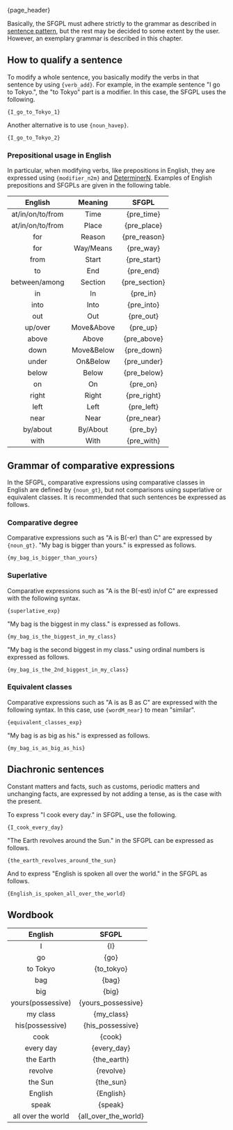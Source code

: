 {page_header}

Basically, the SFGPL must adhere strictly to the grammar as described in [sentence pattern]({docs_sentence_pattern}), but the rest may be decided to some extent by the user.
However, an exemplary grammar is described in this chapter.

## How to qualify a sentence

To modify a whole sentence, you basically modify the verbs in that sentence by using ```{verb_add}```.
For example, in the example sentence "I go to Tokyo.", the "to Tokyo" part is a modifier.
In this case, the SFGPL uses the following.

```SFGPL
{I_go_to_Tokyo_1}
```

Another alternative is to use ```{noun_havep}```.

```SFGPL
{I_go_to_Tokyo_2}
```

### Prepositional usage in English

In particular, when modifying verbs, like prepositions in English, they are expressed using ```{modifier_n2m}``` and [DeterminerN]({docs_DeterminerN}).
Examples of English prepositions and SFGPLs are given in the following table.

|English|Meaning|SFGPL|
|:-:|:-:|:-:|
|at/in/on/to/from|Time|{pre_time}|
|at/in/on/to/from|Place|{pre_place}|
|for|Reason|{pre_reason}|
|for|Way/Means|{pre_way}|
|from|Start|{pre_start}|
|to|End|{pre_end}|
|between/among|Section|{pre_section}|
|in|In|{pre_in}|
|into|Into|{pre_into}|
|out|Out|{pre_out}|
|up/over|Move&Above|{pre_up}|
|above|Above|{pre_above}|
|down|Move&Below|{pre_down}|
|under|On&Below|{pre_under}|
|below|Below|{pre_below}|
|on|On|{pre_on}|
|right|Right|{pre_right}|
|left|Left|{pre_left}|
|near|Near|{pre_near}|
|by/about|By/About|{pre_by}|
|with|With|{pre_with}|

## Grammar of comparative expressions

In the SFGPL, comparative expressions using comparative classes in English are defined by ```{noun_gt}```, but not comparisons using superlative or equivalent classes.
It is recommended that such sentences be expressed as follows.

### Comparative degree

Comparative expressions such as "A is B(-er) than C" are expressed by ```{noun_gt}```.
"My bag is bigger than yours." is expressed as follows.

```SFGPL
{my_bag_is_bigger_than_yours}
```

### Superlative

Comparative expressions such as "A is the B(-est) in/of C" are expressed with the following syntax.

```SFGPL
{superlative_exp}
```

"My bag is the biggest in my class." is expressed as follows.

```SFGPL
{my_bag_is_the_biggest_in_my_class}
```

"My bag is the second biggest in my class." using ordinal numbers is expressed as follows.

```SFGPL
{my_bag_is_the_2nd_biggest_in_my_class}
```

### Equivalent classes

Comparative expressions such as "A is as B as C" are expressed with the following syntax.
In this case, use ```{wordM_near}``` to mean "similar".

```SFGPL
{equivalent_classes_exp}
```

"My bag is as big as his." is expressed as follows.

```SFGPL
{my_bag_is_as_big_as_his}
```

## Diachronic sentences

Constant matters and facts, such as customs, periodic matters and unchanging facts, are expressed by not adding a tense, as is the case with the present.

To express "I cook every day." in SFGPL, use the following.

```SFGPL
{I_cook_every_day}
```

"The Earth revolves around the Sun." in the SFGPL can be expressed as follows.

```SFGPL
{the_earth_revolves_around_the_sun}
```

And to express "English is spoken all over the world." in the SFGPL as follows.

```SFGPL
{English_is_spoken_all_over_the_world}
```

## Wordbook

|English|SFGPL|
|:-:|:-:|
|I|{I}|
|go|{go}|
|to Tokyo|{to_tokyo}|
|bag|{bag}|
|big|{big}|
|yours(possessive)|{yours_possessive}|
|my class|{my_class}|
|his(possessive)|{his_possessive}|
|cook|{cook}|
|every day|{every_day}|
|the Earth|{the_earth}|
|revolve|{revolve}|
|the Sun|{the_sun}|
|English|{English}|
|speak|{speak}|
|all over the world|{all_over_the_world}|
